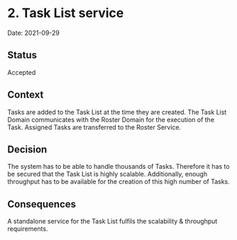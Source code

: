 # 2. Task List service

Date: 2021-09-29

## Status

Accepted

## Context

Tasks are added to the Task List at the time they are created. The Task List Domain communicates with the Roster Domain for the execution of the Task. Assigned Tasks are transferred to the Roster Service.

## Decision

The system has to be able to handle thousands of Tasks. Therefore it has to be secured that the Task List is highly scalable. Additionally, enough throughput has to be available for the creation of this high number of Tasks.

## Consequences

A standalone service for the Task List fulfils the scalability & throughput requirements.
